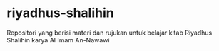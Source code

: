 # riyadhus-shalihin
Repositori yang berisi materi dan rujukan untuk belajar kitab Riyadhus Shalihin karya Al Imam An-Nawawi
